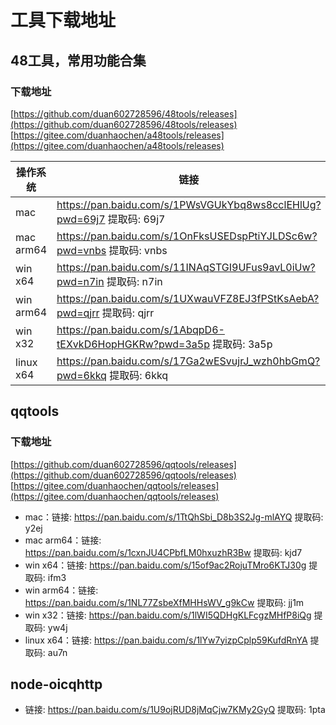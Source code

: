 # 工具下载地址

## 48工具，常用功能合集

### 下载地址
[https://github.com/duan602728596/48tools/releases](https://github.com/duan602728596/48tools/releases)   
[https://gitee.com/duanhaochen/a48tools/releases](https://gitee.com/duanhaochen/a48tools/releases)

| 操作系统 | 链接 |
| --- | --- |
| mac       | https://pan.baidu.com/s/1PWsVGUkYbq8ws8cclEHlUg?pwd=69j7 提取码: 69j7 |
| mac arm64 | https://pan.baidu.com/s/1OnFksUSEDspPtiYJLDSc6w?pwd=vnbs 提取码: vnbs |
| win x64   | https://pan.baidu.com/s/11INAqSTGI9UFus9avL0iUw?pwd=n7in 提取码: n7in |
| win arm64 | https://pan.baidu.com/s/1UXwauVFZ8EJ3fPStKsAebA?pwd=qjrr 提取码: qjrr |
| win x32   | https://pan.baidu.com/s/1AbqpD6-tEXvkD6HopHGKRw?pwd=3a5p 提取码: 3a5p |
| linux x64 | https://pan.baidu.com/s/17Ga2wESvujrJ_wzh0hbGmQ?pwd=6kkq 提取码: 6kkq |

## qqtools

### 下载地址
[https://github.com/duan602728596/qqtools/releases](https://github.com/duan602728596/qqtools/releases)   
[https://gitee.com/duanhaochen/qqtools/releases](https://gitee.com/duanhaochen/qqtools/releases)
* mac：链接: https://pan.baidu.com/s/1TtQhSbi_D8b3S2Jg-mlAYQ 提取码: y2ej
* mac arm64：链接: https://pan.baidu.com/s/1cxnJU4CPbfLM0hxuzhR3Bw 提取码: kjd7
* win x64：链接: https://pan.baidu.com/s/15of9ac2RojuTMro6KTJ30g 提取码: ifm3
* win arm64：链接: https://pan.baidu.com/s/1NL77ZsbeXfMHHsWV_g9kCw 提取码: jj1m
* win x32：链接: https://pan.baidu.com/s/1lWI5QDHgKLFcgzMHfP8iQg 提取码: yw4j
* linux x64：链接: https://pan.baidu.com/s/1lYw7yizpCplp59KufdRnYA 提取码: au7n

## node-oicqhttp

* 链接: https://pan.baidu.com/s/1U9ojRUD8jMqCjw7KMy2GyQ 提取码: 1pta
